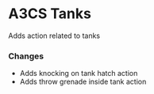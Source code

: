 # A3CS Tanks
Adds action related to tanks

### Changes
- Adds knocking on tank hatch action
- Adds throw grenade inside tank action
